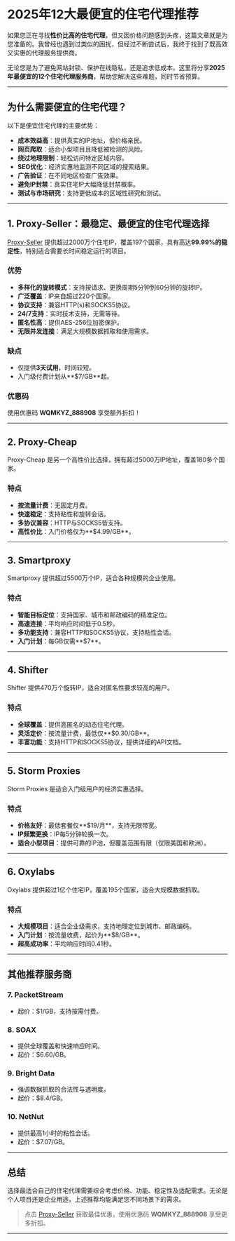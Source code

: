 # 2025年12大最便宜的住宅代理推荐

如果您正在寻找**性价比高的住宅代理**，但又因价格问题感到头疼，这篇文章就是为您准备的。我曾经也遇到过类似的困扰，但经过不断尝试后，我终于找到了既高效又实惠的代理服务提供商。

无论您是为了避免网站封锁、保护在线隐私，还是追求低成本，这里将分享**2025年最便宜的12个住宅代理服务商**，帮助您解决这些难题，同时节省预算。

---

## 为什么需要便宜的住宅代理？

以下是便宜住宅代理的主要优势：

- **成本效益高**：提供真实的IP地址，但价格亲民。
- **网页爬取**：适合小型项目且降低被检测的风险。
- **绕过地理限制**：轻松访问特定区域内容。
- **SEO优化**：经济实惠地监测不同区域的搜索结果。
- **广告验证**：在不同地区检查广告效果。
- **避免IP封禁**：真实住宅IP大幅降低封禁概率。
- **测试与市场研究**：支持更低成本的区域性研究和测试。

---

## 1. Proxy-Seller：最稳定、最便宜的住宅代理选择

[Proxy-Seller](https://bit.ly/proxy-seller-coupon) 提供超过2000万个住宅IP，覆盖197个国家，具有高达**99.99%的稳定性**，特别适合需要长时间稳定运行的项目。

### 优势

- **多样化的旋转模式**：支持按请求、更换周期5分钟到60分钟的旋转IP。
- **广泛覆盖**：IP来自超过220个国家。
- **协议支持**：兼容HTTP(s)和SOCKS5协议。
- **24/7支持**：实时技术支持，无需等待。
- **匿名性高**：提供AES-256位加密保护。
- **无限并发连接**：满足大规模数据抓取和使用需求。

### 缺点

- 仅提供**3天试用**，时间较短。
- 入门级付费计划从**$7/GB**起。

### 优惠码

使用优惠码 **WQMKYZ_888908** 享受额外折扣！

---

## 2. Proxy-Cheap

Proxy-Cheap 是另一个高性价比选择，拥有超过5000万IP地址，覆盖180多个国家。

### 特点

- **按流量计费**：无固定月费。
- **快速稳定**：支持粘性和旋转会话。
- **多协议兼容**：HTTP与SOCKS5皆支持。
- **高性价比**：入门价格仅为**$4.99/GB**。

---

## 3. Smartproxy

Smartproxy 提供超过5500万个IP，适合各种规模的企业使用。

### 特点

- **智能目标定位**：支持国家、城市和邮政编码的精准定位。
- **高速连接**：平均响应时间低于0.5秒。
- **多功能支持**：兼容HTTP和SOCKS5协议，支持粘性会话。
- **入门计划**：每GB仅需**$7**。

---

## 4. Shifter

Shifter 提供470万个旋转IP，适合对匿名性要求较高的用户。

### 特点

- **全球覆盖**：提供高匿名的动态住宅代理。
- **灵活定价**：按流量计费，最低仅**$0.30/GB**。
- **丰富功能**：支持HTTP和SOCKS5协议，提供详细的API文档。

---

## 5. Storm Proxies

Storm Proxies 是适合入门级用户的经济实惠选择。

### 特点

- **价格友好**：最低套餐仅**$19/月**，支持无限带宽。
- **IP频繁更换**：IP每5分钟轮换一次。
- **适合小型项目**：提供可靠的IP池，但覆盖范围有限（仅限美国和欧洲）。

---

## 6. Oxylabs

Oxylabs 提供超过1亿个住宅IP，覆盖195个国家，适合大规模数据抓取。

### 特点

- **大规模项目**：适合企业级需求，支持地理定位到城市、邮政编码。
- **入门计划**：按流量收费，起价为**$8/GB**。
- **超高成功率**：平均响应时间0.41秒。

---

## 其他推荐服务商

### 7. PacketStream
- 起价：$1/GB，支持按需付费。

### 8. SOAX
- 提供全球覆盖和快速响应时间。
- 起价：$6.60/GB。

### 9. Bright Data
- 强调数据抓取的合法性与透明度。
- 起价：$8.4/GB。

### 10. NetNut
- 提供最高1小时的粘性会话。
- 起价：$7.07/GB。

---

## 总结

选择最适合自己的住宅代理需要综合考虑价格、功能、稳定性及适配需求。无论是个人项目还是企业用途，上述推荐均能满足您不同场景下的需求。

> 点击 [Proxy-Seller](https://bit.ly/proxy-seller-coupon) 获取最佳优惠，使用优惠码 **WQMKYZ_888908** 享受更多折扣。

---
